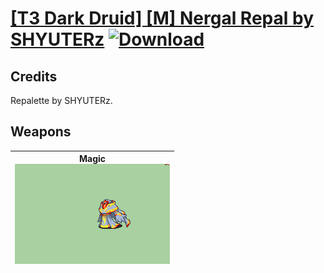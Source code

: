 # [\[T3 Dark Druid\] \[M\] Nergal Repal by SHYUTERz](./) [![Download](https://img.shields.io/badge/Download-%5BT3%20Dark%20Druid%5D%20%5BM%5D%20Nergal%20Repal%20by%20SHYUTERz-red)](https://minhaskamal.github.io/DownGit/#/home?url=https://github.com/Klokinator/FE-Repo/tree/main/Battle%20Animations/Magi%20-%20Dark-Type/%5BT3%20Dark%20Druid%5D%20%5BM%5D%20Nergal%20Repal%20by%20SHYUTERz)
## Credits

Repalette by SHYUTERz.

## Weapons

| <b>Magic</b><br/><img alt="Magic animation" src="./6.%20Magic%20(FE8)/Magic.gif"/> |
| :---: |
